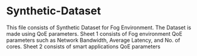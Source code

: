 # Synthetic-Dataset
This file consists of Synthetic Dataset for Fog Environment.
The Dataset is made using QoE parameters. 
Sheet 1 consists of Fog environment QoE parameters such as Network Bandwidth, Average Latency, and No. of cores. 
Sheet 2 consists of smart applications QoE parameters 

